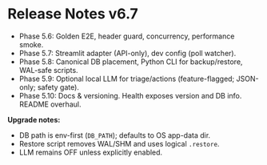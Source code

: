 # Release Notes v6.7

- Phase 5.6: Golden E2E, header guard, concurrency, performance smoke.
- Phase 5.7: Streamlit adapter (API-only), dev config (poll watcher).
- Phase 5.8: Canonical DB placement, Python CLI for backup/restore, WAL-safe scripts.
- Phase 5.9: Optional local LLM for triage/actions (feature-flagged; JSON-only; safety gate).
- Phase 5.10: Docs & versioning. Health exposes version and DB info. README overhaul.

**Upgrade notes:**
- DB path is env-first (`DB_PATH`); defaults to OS app-data dir.
- Restore script removes WAL/SHM and uses logical `.restore`.
- LLM remains OFF unless explicitly enabled.
